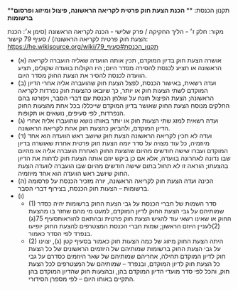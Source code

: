 **תקנון הכנסת: **
**הכנת הצעת חוק פרטית לקריאה הראשונה, פיצול ומיזוג ופרסום ברשומות**

מקור: חלק ז׳ - הליך החקיקה / פרק שלישי - הכנה לקריאה הראשונה (סימן א׳: הכנת הצעת חוק פרטית לקריאה הראשונה) / סעיף 79
קישור: https://he.wikisource.org/wiki/תקנון_הכנסת#סעיף_79

 * (א) אושרה הצעת חוק בדיון המוקדם, תכין אותה הוועדה שאליה הועברה לקריאה הראשונה או תציע לכנסת להסירה מסדר היום; היו הקולות בוועדה שקולים, תציע הוועדה לכנסת להסיר את הצעת החוק מסדר היום.
 * (ב) ועדה רשאית, באישור הכנסת, לפצל הצעת חוק שהועברה אליה אחרי הדיון המוקדם לשתי הצעות חוק או יותר, כך שיובאו כהצעות חוק נפרדות לקריאה הראשונה; הצעת הפיצול תונח על שולחן הכנסת עם דברי הסבר, ויפורטו בהם החלקים מנוסח הצעת החוק שאושר בדיון המוקדם שייכללו בכל אחת מהצעות החוק הנפרדות, לפי סעיפים, נושאים או תקופות.
 * (ג) ועדה רשאית למזג שתי הצעות חוק או יותר באותו נושא שהועברו אליה אחרי הדיון המוקדם, ולהביאן כהצעת חוק אחת לקריאה הראשונה.
 * (ד) ועדה לא תכין לקריאה הראשונה הצעת חוק שיושב ראש הוועדה הוא אחד מיוזמיה, כל עוד מצויה על סדר יומה הצעת חוק פרטית אחרת שאושרה בדיון המוקדם ועברו שישה חודשים מהיום שהצעת החוק האחרת הועברה אליה או מהיום שבו נדונה לאחרונה בוועדה, אלא אם כן ביקש יוזם אותה הצעת חוק לדחות את הדיון בהצעתו; הוראה זו לא תחול בתום שישה חודשים מהיום שבו הועברה לוועדה הצעת החוק שיושב ראש הוועדה הוא אחד מיוזמיה.
 * (ה) הכינה ועדה הצעת חוק לקריאה הראשונה, יורה מזכיר הכנסת על פרסומה ברשומות – הצעות חוק הכנסת, בצירוף דברי הסבר.
 * (ו) 
   * (1) סדר השמות של חברי הכנסת על גבי הצעת החוק ברשומות יהיה כסדר שמותיהם על גבי הצעת החוק לדיון המוקדם, למעט מי מהם שחזר בו מהצעת החוק או שאינו רשאי עוד להגיש הצעת חוק פרטית ובהתאם להוראותסעיף 75(ג)(2)לעניין היוזם הראשון; שמות חברי הכנסת המצטרפים להצעת החוק יופיעו בנפרד לפי הסדר כאמור.
   * (2) היתה הצעת החוק מיזוג של כמה הצעות חוק כאמור בסעיף קטן (ג), יצוינו על גבי הצעת החוק ברשומות שמותיהם של היוזמים הראשונים של כל הצעת חוק לדיון המוקדם תחילה, אחריהם שמותיהם של שאר היוזמים כסדרם על גבי כל הצעת חוק לדיון המוקדם, ובנפרד – שמותיהם של המצטרפים לכל הצעת חוק, והכל לפי סדר מועדי הדיון המוקדם בהן, ובהצעות חוק שהדיון המוקדם בהן התקיים באותו היום – לפי מספרן הסידורי.